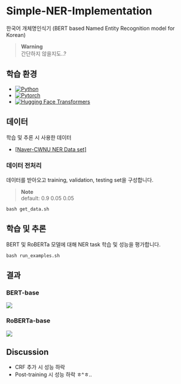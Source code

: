 # Simple-NER-Implementation
한국어 개체명인식기 (BERT based Named Entity Recognition model for Korean)
> **Warning** <br>
> 간단하지 않을지도..?

## 학습 환경
- [![Python](https://img.shields.io/badge/python-3.8.5-blue?logo=python&logoColor=FED643)](https://www.python.org/downloads/release/python-385/)
- [![Pytorch](https://img.shields.io/badge/pytorch-1.7.1-red?logo=pytorch)](https://pytorch.org/get-started/previous-versions/)
- [![Hugging Face Transformers](https://img.shields.io/badge/%F0%9F%A4%97-Transformers|4.24.0-pink?color=FF33CC)](https://github.com/huggingface/transformers)

## 데이터
학습 및 추론 시 사용한 데이터
- [[Naver-CWNU NER Data set]](https://github.com/naver/nlp-challenge/)

### 데이터 전처리
데이터를 받아오고 training, validation, testing set을 구성합니다. 
> **Note** <br>
> default: 0.9 0.05 0.05 
```
bash get_data.sh
```

## 학습 및 추론
BERT 및 RoBERTa 모델에 대해 NER task 학습 및 성능을 평가합니다.
```
bash run_examples.sh
```

## 결과
### BERT-base
<img src=https://user-images.githubusercontent.com/55969260/204971700-2f073e12-eb5b-44d2-9603-98640d045a42.png>

### RoBERTa-base
<img src=https://user-images.githubusercontent.com/55969260/204977100-2d7513ef-9b07-4fb6-9494-62ff385cad18.png>

## Discussion
- CRF 추가 시 성능 하락
- Post-training 시 성능 하락 ㅎ^ㅎ..
